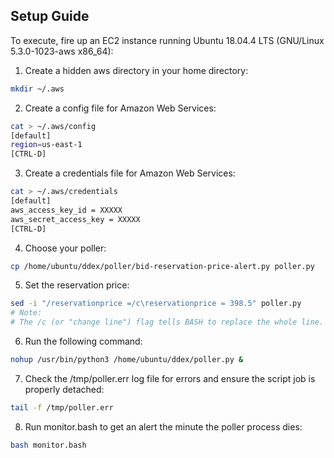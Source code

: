 ## Setup Guide

To execute, fire up an EC2 instance running Ubuntu 18.04.4 LTS (GNU/Linux 5.3.0-1023-aws x86_64):

1. Create a hidden aws directory in your home directory:

```bash
mkdir ~/.aws
```

2. Create a config file for Amazon Web Services:

```bash
cat > ~/.aws/config
[default]
region=us-east-1
[CTRL-D]
```

3. Create a credentials file for Amazon Web Services:

```bash
cat > ~/.aws/credentials
[default]
aws_access_key_id = XXXXX
aws_secret_access_key = XXXXX
[CTRL-D]
```

4. Choose your poller:

```bash
cp /home/ubuntu/ddex/poller/bid-reservation-price-alert.py poller.py
```

5. Set the reservation price:

```bash
sed -i "/reservationprice =/c\reservationprice = 398.5" poller.py
# Note:
# The /c (or "change line") flag tells BASH to replace the whole line.
```

6. Run the following command:

```bash
nohup /usr/bin/python3 /home/ubuntu/ddex/poller.py &
```

7. Check the /tmp/poller.err log file for errors and ensure the script job is properly detached:

```bash
tail -f /tmp/poller.err
```

8. Run monitor.bash to get an alert the minute the poller process dies:

```bash
bash monitor.bash
```
